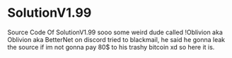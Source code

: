 # SolutionV1.99
Source Code Of SolutionV1.99
sooo some weird dude called !Oblivion aka Oblivion aka BetterNet on discord tried to blackmail, he said he gonna leak the source if im not gonna pay 80$ to his trashy bitcoin xd so here it is.
